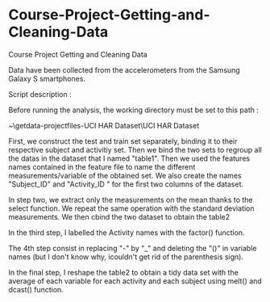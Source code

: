 # Course-Project-Getting-and-Cleaning-Data
Course Project Getting and Cleaning Data

Data have been collected from the accelerometers 
from the Samsung Galaxy S smartphones.


Script description :

Before running the analysis, the working directory must be set to this path :

~\getdata-projectfiles-UCI HAR Dataset\UCI HAR Dataset

First, we construct the test and train set separately, binding it to their respective subject and activitiy set.
Then we bind the two sets to regroup all the datas in the dataset that I named "table1". 
Then we used the features names contained in the feature file to name the different measurements/variable of the obtained
set. We also create the names "Subject_ID" and "Activity_ID " for the first two columns of the dataset.

In step two, we extract only the measurements on the mean thanks to the select function. We repeat the same operation
with the standard deviation measurements. We then cbind the two dataset to obtain the table2

In the third step, I labelled the Activity names with the factor() function.

The 4th  step consist in replacing "-" by "_" and deleting the "()" in variable names (but I don't know why, icouldn't 
get rid of the parenthesis sign).

In the final step, I reshape the table2 to obtain a tidy data set with the average of each variable for each activity 
and each subject using melt() and dcast() function.
  